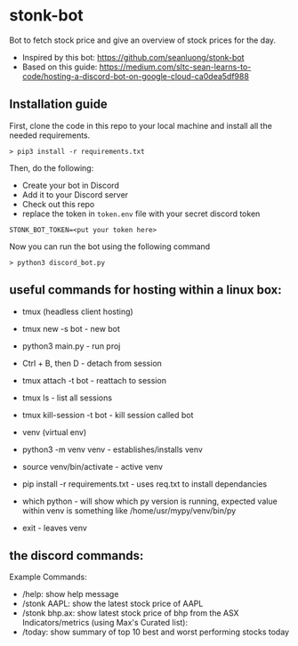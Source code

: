 # stonk-bot

Bot to fetch stock price and give an overview of stock prices for the day.
- Inspired by this bot: https://github.com/seanluong/stonk-bot
- Based on this guide: https://medium.com/sltc-sean-learns-to-code/hosting-a-discord-bot-on-google-cloud-ca0dea5df988

## Installation guide

First, clone the code in this repo to your local machine and install all the needed requirements.

```
> pip3 install -r requirements.txt
```

Then, do the following:

- Create your bot in Discord
- Add it to your Discord server
- Check out this repo
- replace the token in `token.env` file with your secret discord token

```
STONK_BOT_TOKEN=<put your token here>
```

Now you can run the bot using the following command

```
> python3 discord_bot.py
```

## useful commands for hosting within a linux box:

- tmux (headless client hosting)
- tmux new -s bot - new bot
- python3 main.py - run proj
- Ctrl + B, then D - detach from session
- tmux attach -t bot - reattach to session
- tmux ls - list all sessions
- tmux kill-session -t bot - kill session called bot

- venv (virtual env)
- python3 -m venv venv - establishes/installs venv
- source venv/bin/activate - active venv
- pip install -r requirements.txt - uses req.txt to install dependancies
- which python - will show which py version is running, expected value within venv is something like /home/usr/mypy/venv/bin/py
- exit - leaves venv

## the discord commands:

Example Commands:

- /help: show help message
- /stonk AAPL: show the latest stock price of AAPL
- /stonk bhp.ax: show latest stock price of bhp from the ASX
  Indicators/metrics (using Max's Curated list):
- /today: show summary of top 10 best and worst performing stocks today
